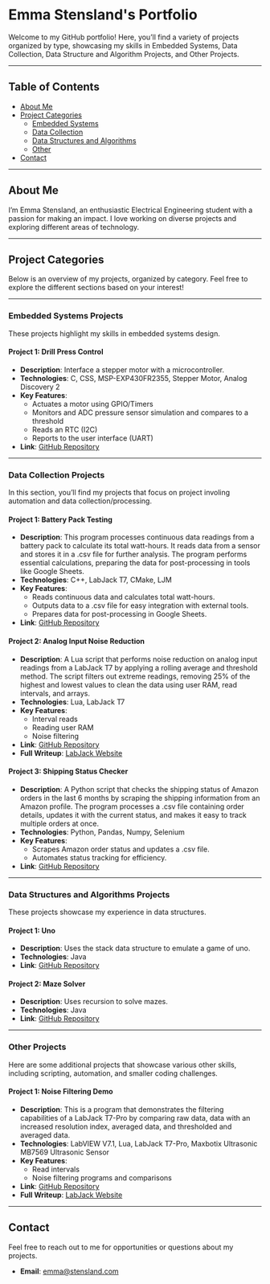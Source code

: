 # Emma Stensland's Portfolio

Welcome to my GitHub portfolio! Here, you’ll find a variety of projects organized by type, showcasing my skills in Embedded Systems, Data Collection, Data Structure and Algorithm Projects, and Other Projects.

---

## Table of Contents

- [About Me](#about-me)
- [Project Categories](#project-categories)
  - [Embedded Systems](#embedded-systems-projects)
  - [Data Collection](#data-collection-projects)
  - [Data Structures and Algorithms](#data-structures-and-algorithms-projects)
  - [Other](#other-projects)
- [Contact](#contact)

---

## About Me

I’m Emma Stensland, an enthusiastic Electrical Engineering student with a passion for making an impact. I love working on diverse projects and exploring different areas of technology.

---

## Project Categories

Below is an overview of my projects, organized by category. Feel free to explore the different sections based on your interest!

---

### Embedded Systems Projects

These projects highlight my skills in embedded systems design.

#### Project 1: Drill Press Control
- **Description**: Interface a stepper motor with a microcontroller.
- **Technologies**: C, CSS, MSP-EXP430FR2355, Stepper Motor, Analog Discovery 2
- **Key Features**:
  - Actuates a motor using GPIO/Timers
  - Monitors and ADC pressure sensor simulation and compares to a threshold
  - Reads an RTC (I2C)
  - Reports to the user interface (UART)
- **Link**: [GitHub Repository](https://github.com/stenslae/DrillPressControl)

---

### Data Collection Projects

In this section, you’ll find my projects that focus on project involing automation and data collection/processing.

#### Project 1: Battery Pack Testing
- **Description**: This program processes continuous data readings from a battery pack to calculate its total watt-hours. It reads data from a sensor and stores it in a .csv file for further analysis. The program performs essential calculations, preparing the data for post-processing in tools like Google Sheets.
- **Technologies**: C++, LabJack T7, CMake, LJM
- **Key Features**:
  - Reads continuous data and calculates total watt-hours.
  - Outputs data to a .csv file for easy integration with external tools.
  - Prepares data for post-processing in Google Sheets.
- **Link**: [GitHub Repository](https://github.com/stenslae/BatteryPackTesting)

#### Project 2: Analog Input Noise Reduction
- **Description**: A Lua script that performs noise reduction on analog input readings from a LabJack T7 by applying a rolling average and threshold method. The script filters out extreme readings, removing 25% of the highest and lowest values to clean the data using user RAM, read intervals, and arrays.
- **Technologies**: Lua, LabJack T7
- **Key Features**:
  - Interval reads
  - Reading user RAM
  - Noise filtering
- **Link**: [GitHub Repository](https://github.com/stenslae/Lua_NoiseReduction)
- **Full Writeup**: [LabJack Website](https://support.labjack.com/docs/mb7569-maxbotix-ultrasonic-sensor-app-note)

#### Project 3: Shipping Status Checker
- **Description**: A Python script that checks the shipping status of Amazon orders in the last 6 months by scraping the shipping information from an Amazon profile. The program processes a .csv file containing order details, updates it with the current status, and makes it easy to track multiple orders at once.
- **Technologies**: Python, Pandas, Numpy, Selenium
- **Key Features**:
  - Scrapes Amazon order status and updates a .csv file.
  - Automates status tracking for efficiency.
- **Link**: [GitHub Repository](https://github.com/stenslae/Python_ShippingStatusChecker)

---

### Data Structures and Algorithms Projects

These projects showcase my experience in data structures.

#### Project 1: Uno
- **Description**: Uses the stack data structure to emulate a game of uno.
- **Technologies**: Java
- **Link**: [GitHub Repository](https://github.com/stenslae/UnoGame)

#### Project 2: Maze Solver
- **Description**: Uses recursion to solve mazes.
- **Technologies**: Java
- **Link**: [GitHub Repository](https://github.com/stenslae/MazeSolver)

---

### Other Projects

Here are some additional projects that showcase various other skills, including scripting, automation, and smaller coding challenges.

#### Project 1: Noise Filtering Demo
- **Description**: This is a program that demonstrates the filtering capabilities of a LabJack T7-Pro by comparing raw data, data with an increased resolution index, averaged data, and thresholded and averaged data.
- **Technologies**: LabVIEW V7.1, Lua, LabJack T7-Pro, Maxbotix Ultrasonic MB7569 Ultrasonic Sensor
- **Key Features**:
  - Read intervals
  - Noise filtering programs and comparisons
- **Link**: [GitHub Repository](https://github.com/stenslae/NoiseFilteringDemo)
- **Full Writeup**: [LabJack Website](https://support.labjack.com/docs/mb7569-maxbotix-ultrasonic-sensor-app-note)

---

## Contact

Feel free to reach out to me for opportunities or questions about my projects.

- **Email**: [emma@stensland.com](mailto:emma@stensland.com)
